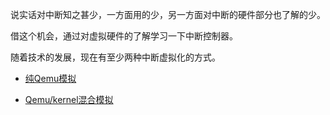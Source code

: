 说实话对中断知之甚少，一方面用的少，另一方面对中断的硬件部分也了解的少。

借这个机会，通过对虚拟硬件的了解学习一下中断控制器。

随着技术的发展，现在有至少两种中断虚拟化的方式。

  * [纯Qemu模拟][1]

  * [Qemu/kernel混合模拟][2]

[1]: /apic/01-qemu_emulate.md
[2]: /apic/02-qemu_kernel_emulate.md
